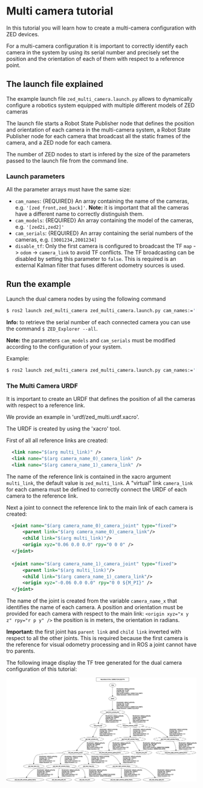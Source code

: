 # Multi camera tutorial

In this tutorial you will learn how to create a multi-camera configuration with ZED devices.

For a multi-camera configuration it is important to correctly identify each camera in the system by
using its serial number and precisely set the position and the orientation of each of them with respect to a reference point.

## The launch file explained

The example launch file `zed_multi_camera.launch.py` allows to dynamically configure a robotics system equipped with multiple different models of ZED cameras 

The launch file starts a Robot State Publisher node that defines the position and orientation of each camera in the multi-camera system,  a Robot State Publisher node for each camera that broadcast all the static frames of the camera, and a ZED node for each camera.

The number of ZED nodes to start is infered by the size of the parameters passed to the launch file from the command line.

### Launch parameters

All the parameter arrays must have the same size:

* `cam_names`: {REQUIRED} An array containing the name of the cameras, e.g. `'[zed_front,zed_back]'`. **Note:** it is important that all the cameras have a different name to correctly distinguish them.
* `cam_models`: {REQUIRED} An array containing the model of the cameras, e.g. `'[zed2i,zed2]'`
* `cam_serials`: {REQUIRED} An array containing the serial numbers of the cameras, e.g. `[3001234,2001234]`
* `disable_tf`: Only the first camera is configured to broadcast the TF `map` -> `odom` -> `camera_link` to avoid TF conflicts. The TF broadcasting can be disabled by setting this parameter to `false`. This is required is an external Kalman filter that fuses different odometry sources is used.

## Run the example

Launch the dual camera nodes by using the following command

```bash
$ ros2 launch zed_multi_camera zed_multi_camera.launch.py cam_names:='[zed_front,zed_back]' cam_models:='[zed2i,zed2]' cam_serials:='[31234567,21234567]'
```

**Info:** to retrieve the serial number of each connected camera you can use the command `$ ZED_Explorer --all`.

**Note:** the parameters `cam_models` and `cam_serials` must be modified according to the configuration of your system.

Example:

```bash
$ ros2 launch zed_multi_camera zed_multi_camera.launch.py cam_names:='[zed_front,zed_back]' cam_models:='[<front_camera_model>,<rear_camera_model>]' cam_serials:='[<front_camera_serial>,<rear_camera_serial>]'
```

### The Multi Camera URDF

It is important to create an URDF that defines the position of all the cameras with respect to a reference link.

We provide an example in 'urdf/zed_multi.urdf.xacro'.

The URDF is created by using the 'xacro' tool.

First of all all reference links are created:

```xml
  <link name="$(arg multi_link)" />
  <link name="$(arg camera_name_0)_camera_link" />
  <link name="$(arg camera_name_1)_camera_link" />
```

The name of the reference link is contained in the xacro argument `multi_link`, the default value is `zed_multi_link`.
A "virtual" link `camera_link` for each camera must be defined to correctly connect the URDF of each camera to the reference link.

Next a joint to connect the reference link to the main link of each camera is created:

```xml
  <joint name="$(arg camera_name_0)_camera_joint" type="fixed">
      <parent link="$(arg camera_name_0)_camera_link"/>
      <child link="$(arg multi_link)"/>
      <origin xyz="0.06 0.0 0.0" rpy="0 0 0" />
  </joint>

  <joint name="$(arg camera_name_1)_camera_joint" type="fixed">
      <parent link="$(arg multi_link)"/>
      <child link="$(arg camera_name_1)_camera_link"/>
      <origin xyz="-0.06 0.0 0.0" rpy="0 0 ${M_PI}" />
  </joint>
```

The name of the joint is created from the variable `camera_name_x` that identifies the name of each camera.
A position and orientation must be provided for each camera with respect to the main link:
`<origin xyz="x y z" rpy="r p y" />` 
the position is in meters, the orientation in radians.

**Important:** the first joint has `parent link` and `child link` inverted with respect to all the other joints. This is required because
the first camera is the reference for visual odometry processing and in ROS a joint cannot have tro parents.

The following image display the TF tree generated for the dual camera configuration of this tutorial:

![](./image/frames.png)









